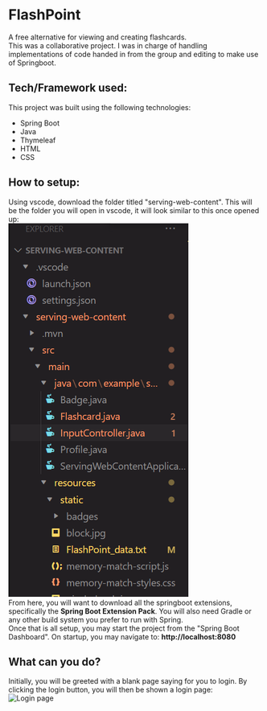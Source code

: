 # FlashPoint
A free alternative for viewing and creating flashcards.<br>
This was a collaborative project. I was in charge of handling implementations of code handed in from the group and editing to make use of Springboot. <br>
## Tech/Framework used:

This project was built using the following technologies:

- Spring Boot
- Java
- Thymeleaf
- HTML
- CSS

## How to setup:
Using vscode, download the folder titled "serving-web-content". This will be the folder you will open in vscode, it will look similar to this once opened up: <br>
![Image of sidebar from VSCODE](/page_images/vscode_serving.png) <br>
From here, you will want to download all the springboot extensions, specifically the **Spring Boot Extension Pack**. You will also need Gradle or any other build system you prefer to run with Spring. <br>
Once that is all setup, you may start the project from the "Spring Boot Dashboard". On startup, you may navigate to: **http://localhost:8080**

## What can you do?
Initially, you will be greeted with a blank page saying for you to login. By clicking the login button, you will then be shown a login page: <br>
![Login page](/login_page)

